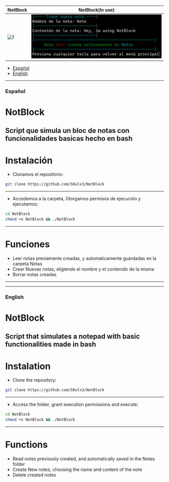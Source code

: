 | NotBlock | NotBlock(In use) |
| -------- | ---------------- |
![f]()|![f](https://github.com/S0ulx3/NotBlock/blob/main/NotBlockIU.png)

- [Español](#Español)
- [English](#English)

---------------------------------------------
### Español
# NotBlock
Script que simula un bloc de notas con funcionalidades basicas hecho en bash
----------------------------------------------
# Instalación
- Clonamos el repositorio:
```bash
git clone https://github.com/S0ulx3/NotBlock
```
-----------------------------------------------------------------------
- Accedemos a la carpeta, Otorgamos permisos de ejecución y ejecutamos:
```bash
cd NotBlock
chmod +x NotBlock && ./NotBlock
```
-----------------------------------------------------------------------
# Funciones
- Leer notas previamente creadas, y automaticamente guardadas en la carpeta Notas
- Crear Nuevas notas, eligiendo el nombre y el contenido de la misma
- Borrar notas creadas
-----------------------------------------------------------------------




-----------------------------------------------------------------------
### English
# NotBlock
Script that simulates a notepad with basic functionalities made in bash
--------------------------------------------
# Instalation
- Clone the repository:
```bash
git clone https://github.com/S0ulx3/NotBlock
```
-----------------------------------------------------------------------
- Access the folder, grant execution permissions and execute:
```bash
cd NotBlock
chmod +x NotBlock && ./NotBlock
```
-----------------------------------------------------------------------
# Functions
- Read notes previously created, and automatically saved in the Notes folder
- Create New notes, choosing the name and content of the note
- Delete created notes
